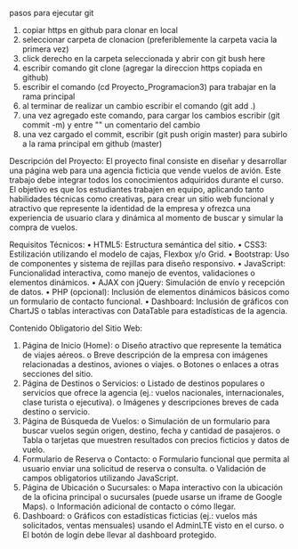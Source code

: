 pasos para ejecutar git
1. copiar https en github para clonar en local
2. seleccionar carpeta de clonacion (preferiblemente la carpeta vacia la primera vez)
4. click derecho en la carpeta seleccionada y abrir con git bush here
5. escribir comando git clone (agregar la direccion https copiada en github)
6. escribir el comando (cd Proyecto_Programacion3) para trabajar en la rama principal
7. al terminar de realizar un cambio escribir el comando (git add .)
8. una vez agregado este comando, para cargar los cambios escribir (git commit -m) y entre "" un comentario del cambio
9. una vez cargado el commit, escribir (git push origin master) para subirlo a la rama principal em github (master)



Descripción del Proyecto: 
El proyecto final consiste en diseñar y desarrollar una página web para una agencia ficticia 
que vende vuelos de avión. Este trabajo debe integrar todos los conocimientos adquiridos 
durante el curso. El objetivo es que los estudiantes trabajen en equipo, aplicando tanto 
habilidades técnicas como creativas, para crear un sitio web funcional y atractivo que 
represente la identidad de la empresa y ofrezca una experiencia de usuario clara y dinámica 
al momento de buscar y simular la compra de vuelos. 

Requisitos Técnicos: 
• HTML5: Estructura semántica del sitio. 
• CSS3: Estilización utilizando el modelo de cajas, Flexbox y/o Grid. 
• Bootstrap: Uso de componentes y sistema de rejillas para diseño responsivo. 
• JavaScript: Funcionalidad interactiva, como manejo de eventos, validaciones o 
elementos dinámicos. 
• AJAX con jQuery: Simulación de envío y recepción de datos. 
• PHP (opcional): Inclusión de elementos dinámicos básicos como un formulario de 
contacto funcional. 
• Dashboard: Inclusión de gráficos con ChartJS o tablas interactivas con DataTable 
para estadísticas de la agencia. 


Contenido Obligatorio del Sitio Web: 
1. Página de Inicio (Home): 
o Diseño atractivo que represente la temática de viajes aéreos. 
o Breve descripción de la empresa con imágenes relacionadas a destinos, 
aviones o viajes. 
o Botones o enlaces a otras secciones del sitio. 
2. Página de Destinos o Servicios: 
o Listado de destinos populares o servicios que ofrece la agencia (ej.: vuelos 
nacionales, internacionales, clase turista o ejecutiva). 
o Imágenes y descripciones breves de cada destino o servicio. 
3. Página de Búsqueda de Vuelos: 
o Simulación de un formulario para buscar vuelos según origen, destino, fecha 
y cantidad de pasajeros. 
o Tabla o tarjetas que muestren resultados con precios ficticios y datos de vuelo. 
4. Formulario de Reserva o Contacto: 
o Formulario funcional que permita al usuario enviar una solicitud de reserva o 
consulta. 
o Validación de campos obligatorios utilizando JavaScript. 
5. Página de Ubicación o Sucursales: 
o Mapa interactivo con la ubicación de la oficina principal o sucursales (puede 
usarse un iframe de Google Maps). 
o Información adicional de contacto o cómo llegar. 
6. Dashboard: 
o Gráficos con estadísticas ficticias (ej.: vuelos más solicitados, ventas 
mensuales) usando el AdminLTE visto en el curso. 
o El botón de login debe llevar al dashboard protegido.
